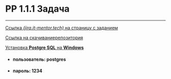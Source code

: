
# PP 1.1.1 Задача

---


[Ссылка _(jira.it-mentor.tech)_ на страницу с заданием](http://jira.it-mentor.tech/browse/ITMPJ-2759)

[Ссылка на скачиваниерепозитория](https://github.com/jm-program/spring-helloworld.git)

[Установка **Postgre SQL** на **Windows**](https://www.enterprisedb.com/downloads/postgres-postgresql-downloads)

+ #### пользователь: **postgres**

+ #### пароль: **1234**